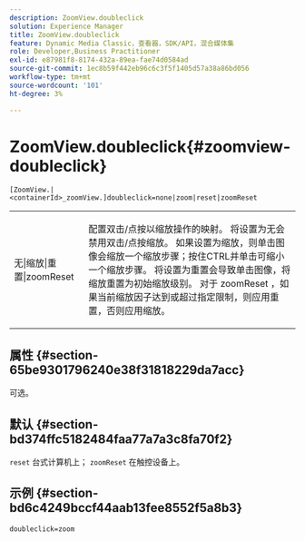 ```yaml
---
description: ZoomView.doubleclick
solution: Experience Manager
title: ZoomView.doubleclick
feature: Dynamic Media Classic，查看器，SDK/API，混合媒体集
role: Developer,Business Practitioner
exl-id: e87981f8-8174-432a-89ea-fae74d0584ad
source-git-commit: 1ec8b59f442eb96c6c3f5f1405d57a38a86bd056
workflow-type: tm+mt
source-wordcount: '101'
ht-degree: 3%

---
```


# ZoomView.doubleclick{#zoomview-doubleclick}

`[ZoomView.|<containerId>_zoomView.]doubleclick=none|zoom|reset|zoomReset`

<table id="table_E314540D347D47699C04EB80D20C0721"> 
 <tbody> 
  <tr> 
   <td colname="col1"> <p> <span class="codeph"> 无|缩放|重置|zoomReset  </span> </p> </td> 
   <td colname="col2"> <p> 配置双击/点按以缩放操作的映射。 将设置为<span class="codeph">无</span>会禁用双击/点按缩放。 如果设置为<span class="codeph">缩放</span>，则单击图像会缩放一个缩放步骤；按住CTRL并单击可缩小一个缩放步骤。 将设置为<span class="codeph">重置</span>会导致单击图像，将缩放重置为初始缩放级别。 对于<span class="codeph"> zoomReset </span>，如果当前缩放因子达到或超过指定限制，则应用重置，否则应用缩放。 </p> </td> 
  </tr> 
 </tbody> 
</table>

## 属性 {#section-65be9301796240e38f31818229da7acc}

可选。

## 默认 {#section-bd374ffc5182484faa77a7a3c8fa70f2}

`reset` 台式计算机上； `zoomReset` 在触控设备上。

## 示例 {#section-bd6c4249bccf44aab13fee8552f5a8b3}

`doubleclick=zoom`
